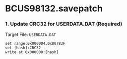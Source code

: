 # BCUS98132.savepatch

### 1. Update CRC32 for USERDATA.DAT (Required)

Target File: `USERDATA.DAT`

```
set range:0x000004,0x00783F
set [hash]:CRC32
write at 0x000000:[hash]
```

